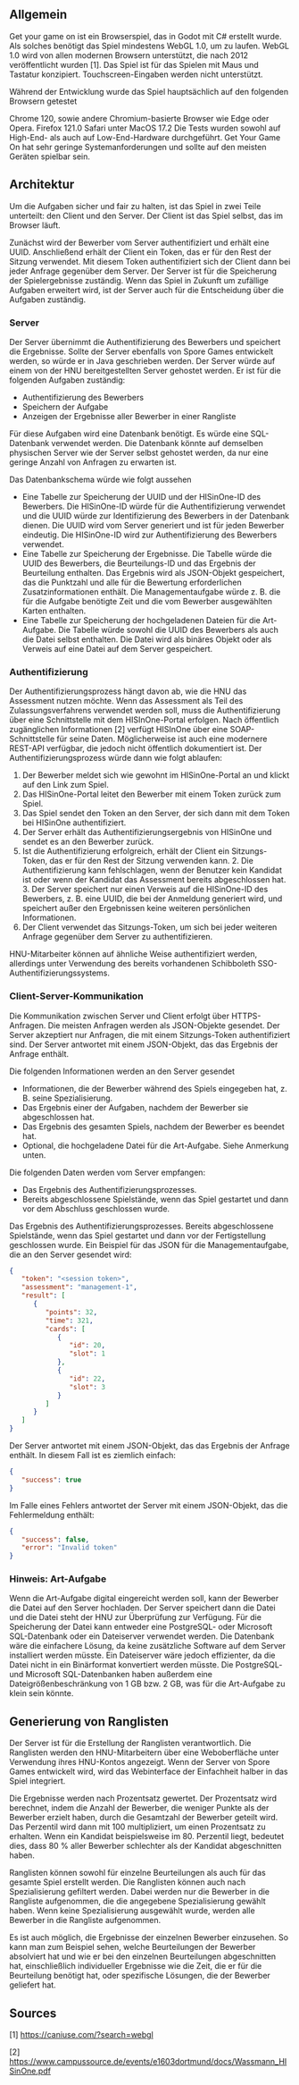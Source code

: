 ## Allgemein

Get your game on ist ein Browserspiel, das in Godot mit C# erstellt wurde. Als solches benötigt das Spiel mindestens WebGL 1.0, um zu laufen. WebGL 1.0 wird von allen modernen Browsern unterstützt, die nach 2012 veröffentlicht wurden [1]. Das Spiel ist für das Spielen mit Maus und Tastatur konzipiert. Touchscreen-Eingaben werden nicht unterstützt.

Während der Entwicklung wurde das Spiel hauptsächlich auf den folgenden Browsern getestet

Chrome 120, sowie andere Chromium-basierte Browser wie Edge oder Opera.
Firefox 121.0
Safari unter MacOS 17.2
Die Tests wurden sowohl auf High-End- als auch auf Low-End-Hardware durchgeführt. Get Your Game On hat sehr geringe Systemanforderungen und sollte auf den meisten Geräten spielbar sein.

## Architektur
Um die Aufgaben sicher und fair zu halten, ist das Spiel in zwei Teile unterteilt: den Client und den Server. Der Client ist das Spiel selbst, das im Browser läuft.

Zunächst wird der Bewerber vom Server authentifiziert und erhält eine UUID. Anschließend erhält der Client ein Token, das er für den Rest der Sitzung verwendet. Mit diesem Token authentifiziert sich der Client dann bei jeder Anfrage gegenüber dem Server. Der Server ist für die Speicherung der Spielergebnisse zuständig. Wenn das Spiel in Zukunft um zufällige Aufgaben erweitert wird, ist der Server auch für die Entscheidung über die Aufgaben zuständig.

### Server
Der Server übernimmt die Authentifizierung des Bewerbers und speichert die Ergebnisse. Sollte der Server ebenfalls von Spore Games entwickelt werden, so würde er in Java geschrieben werden. Der Server würde auf einem von der HNU bereitgestellten Server gehostet werden. Er ist für die folgenden Aufgaben zuständig:

- Authentifizierung des Bewerbers
- Speichern der Aufgabe
- Anzeigen der Ergebnisse aller Bewerber in einer Rangliste

Für diese Aufgaben wird eine Datenbank benötigt. Es würde eine SQL-Datenbank verwendet werden. Die Datenbank könnte auf demselben physischen Server wie der Server selbst gehostet werden, da nur eine geringe Anzahl von Anfragen zu erwarten ist.

Das Datenbankschema würde wie folgt aussehen

- Eine Tabelle zur Speicherung der UUID und der HISinOne-ID des Bewerbers. Die HISinOne-ID würde für die Authentifizierung verwendet und die UUID würde zur Identifizierung des Bewerbers in der Datenbank dienen. Die UUID wird vom Server generiert und ist für jeden Bewerber eindeutig. Die HISinOne-ID wird zur Authentifizierung des Bewerbers verwendet.
- Eine Tabelle zur Speicherung der Ergebnisse. Die Tabelle würde die UUID des Bewerbers, die Beurteilungs-ID und das Ergebnis der Beurteilung enthalten. Das Ergebnis wird als JSON-Objekt gespeichert, das die Punktzahl und alle für die Bewertung erforderlichen Zusatzinformationen enthält. Die Managementaufgabe würde z. B. die für die Aufgabe benötigte Zeit und die vom Bewerber ausgewählten Karten enthalten.
- Eine Tabelle zur Speicherung der hochgeladenen Dateien für die Art-Aufgabe. Die Tabelle würde sowohl die UUID des Bewerbers als auch die Datei selbst enthalten. Die Datei wird als binäres Objekt oder als Verweis auf eine Datei auf dem Server gespeichert.

### Authentifizierung
Der Authentifizierungsprozess hängt davon ab, wie die HNU das Assessment nutzen möchte. Wenn das Assessment als Teil des Zulassungsverfahrens verwendet werden soll, muss die Authentifizierung über eine Schnittstelle mit dem HISInOne-Portal erfolgen. Nach öffentlich zugänglichen Informationen [2] verfügt HISInOne über eine SOAP-Schnittstelle für seine Daten. Möglicherweise ist auch eine modernere REST-API verfügbar, die jedoch nicht öffentlich dokumentiert ist. Der Authentifizierungsprozess würde dann wie folgt ablaufen:

1. Der Bewerber meldet sich wie gewohnt im HISinOne-Portal an und klickt auf den Link zum Spiel.
2. Das HISinOne-Portal leitet den Bewerber mit einem Token zurück zum Spiel.
3. Das Spiel sendet den Token an den Server, der sich dann mit dem Token bei HISinOne authentifiziert.
4. Der Server erhält das Authentifizierungsergebnis von HISinOne und sendet es an den Bewerber zurück.
5. Ist die Authentifizierung erfolgreich, erhält der Client ein Sitzungs-Token, das er für den Rest der Sitzung verwenden kann.
   2. Die Authentifizierung kann fehlschlagen, wenn der Benutzer kein Kandidat ist oder wenn der Kandidat das Assessment bereits abgeschlossen hat.
   3. Der Server speichert nur einen Verweis auf die HISinOne-ID des Bewerbers, z. B. eine UUID, die bei der Anmeldung generiert wird, und speichert außer den Ergebnissen keine weiteren persönlichen Informationen.
5. Der Client verwendet das Sitzungs-Token, um sich bei jeder weiteren Anfrage gegenüber dem Server zu authentifizieren.
   
HNU-Mitarbeiter können auf ähnliche Weise authentifiziert werden, allerdings unter Verwendung des bereits vorhandenen Schibboleth SSO-Authentifizierungssystems.

### Client-Server-Kommunikation
Die Kommunikation zwischen Server und Client erfolgt über HTTPS-Anfragen. Die meisten Anfragen werden als JSON-Objekte gesendet. Der Server akzeptiert nur Anfragen, die mit einem Sitzungs-Token authentifiziert sind. Der Server antwortet mit einem JSON-Objekt, das das Ergebnis der Anfrage enthält.

Die folgenden Informationen werden an den Server gesendet
- Informationen, die der Bewerber während des Spiels eingegeben hat, z. B. seine Spezialisierung.
- Das Ergebnis einer der Aufgaben, nachdem der Bewerber sie abgeschlossen hat.
- Das Ergebnis des gesamten Spiels, nachdem der Bewerber es beendet hat.
- Optional, die hochgeladene Datei für die Art-Aufgabe. Siehe Anmerkung unten.
  
Die folgenden Daten werden vom Server empfangen:
- Das Ergebnis des Authentifizierungsprozesses.
- Bereits abgeschlossene Spielstände, wenn das Spiel gestartet und dann vor dem Abschluss geschlossen wurde.

Das Ergebnis des Authentifizierungsprozesses.
Bereits abgeschlossene Spielstände, wenn das Spiel gestartet und dann vor der Fertigstellung geschlossen wurde.
Ein Beispiel für das JSON für die Managementaufgabe, die an den Server gesendet wird:
```json
{
   "token": "<session token>",
   "assessment": "management-1",
   "result": [
      {
         "points": 32,
         "time": 321,
         "cards": [
            {
               "id": 20,
               "slot": 1
            },
            {
               "id": 22,
               "slot": 3
            }
         ]
      }
   ]
}
```
Der Server antwortet mit einem JSON-Objekt, das das Ergebnis der Anfrage enthält. In diesem Fall ist es ziemlich einfach:
```json
{
   "success": true
}
```
Im Falle eines Fehlers antwortet der Server mit einem JSON-Objekt, das die Fehlermeldung enthält:
```json
{
   "success": false,
   "error": "Invalid token"
}
```

### Hinweis: Art-Aufgabe
Wenn die Art-Aufgabe digital eingereicht werden soll, kann der Bewerber die Datei auf den Server hochladen. Der Server speichert dann die Datei und die Datei steht der HNU zur Überprüfung zur Verfügung.
Für die Speicherung der Datei kann entweder eine PostgreSQL- oder Microsoft SQL-Datenbank oder ein Dateiserver verwendet werden. Die Datenbank wäre die einfachere Lösung, da keine zusätzliche Software auf dem Server installiert werden müsste. Ein Dateiserver wäre jedoch effizienter, da die Datei nicht in ein Binärformat konvertiert werden müsste. Die PostgreSQL- und Microsoft SQL-Datenbanken haben außerdem eine Dateigrößenbeschränkung von 1 GB bzw. 2 GB, was für die Art-Aufgabe zu klein sein könnte.

## Generierung von Ranglisten
Der Server ist für die Erstellung der Ranglisten verantwortlich. Die Ranglisten werden den HNU-Mitarbeitern über eine Weboberfläche unter Verwendung ihres HNU-Kontos angezeigt. Wenn der Server von Spore Games entwickelt wird, wird das Webinterface der Einfachheit halber in das Spiel integriert.

Die Ergebnisse werden nach Prozentsatz gewertet. Der Prozentsatz wird berechnet, indem die Anzahl der Bewerber, die weniger Punkte als der Bewerber erzielt haben, durch die Gesamtzahl der Bewerber geteilt wird. Das Perzentil wird dann mit 100 multipliziert, um einen Prozentsatz zu erhalten. Wenn ein Kandidat beispielsweise im 80. Perzentil liegt, bedeutet dies, dass 80 % aller Bewerber schlechter als der Kandidat abgeschnitten haben.

Ranglisten können sowohl für einzelne Beurteilungen als auch für das gesamte Spiel erstellt werden.
Die Ranglisten können auch nach Spezialisierung gefiltert werden. Dabei werden nur die Bewerber in die Rangliste aufgenommen, die die angegebene Spezialisierung gewählt haben. Wenn keine Spezialisierung ausgewählt wurde, werden alle Bewerber in die Rangliste aufgenommen.

Es ist auch möglich, die Ergebnisse der einzelnen Bewerber einzusehen. So kann man zum Beispiel sehen, welche Beurteilungen der Bewerber absolviert hat und wie er bei den einzelnen Beurteilungen abgeschnitten hat, einschließlich individueller Ergebnisse wie die Zeit, die er für die Beurteilung benötigt hat, oder spezifische Lösungen, die der Bewerber geliefert hat.

## Sources

[1] https://caniuse.com/?search=webgl

[2] https://www.campussource.de/events/e1603dortmund/docs/Wassmann_HISinOne.pdf
